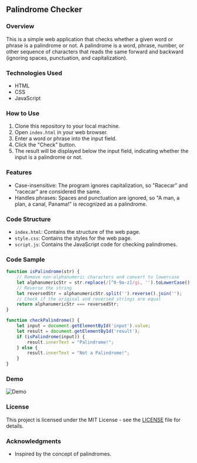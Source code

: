## Palindrome Checker

### Overview
This is a simple web application that checks whether a given word or phrase is a palindrome or not. A palindrome is a word, phrase, number, or other sequence of characters that reads the same forward and backward (ignoring spaces, punctuation, and capitalization).

### Technologies Used
- HTML
- CSS
- JavaScript

### How to Use
1. Clone this repository to your local machine.
2. Open `index.html` in your web browser.
3. Enter a word or phrase into the input field.
4. Click the "Check" button.
5. The result will be displayed below the input field, indicating whether the input is a palindrome or not.

### Features
- Case-insensitive: The program ignores capitalization, so "Racecar" and "racecar" are considered the same.
- Handles phrases: Spaces and punctuation are ignored, so "A man, a plan, a canal, Panama!" is recognized as a palindrome.

### Code Structure
- `index.html`: Contains the structure of the web page.
- `style.css`: Contains the styles for the web page.
- `script.js`: Contains the JavaScript code for checking palindromes.
  
### Code Sample
```javascript
function isPalindrome(str) {
    // Remove non-alphanumeric characters and convert to lowercase
    let alphanumericStr = str.replace(/[^0-9a-z]/gi, '').toLowerCase();
    // Reverse the string
    let reversedStr = alphanumericStr.split('').reverse().join('');
    // Check if the original and reversed strings are equal
    return alphanumericStr === reversedStr;
}

function checkPalindrome() {
    let input = document.getElementById('input').value;
    let result = document.getElementById('result');
    if (isPalindrome(input)) {
        result.innerText = "Palindrome!";
    } else {
        result.innerText = "Not a Palindrome!";
    }
}
```

### Demo
![Demo](demo.gif)

### License
This project is licensed under the MIT License - see the [LICENSE](LICENSE) file for details.

### Acknowledgments
- Inspired by the concept of palindromes.